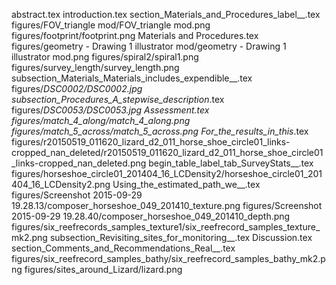 abstract.tex
introduction.tex
section_Materials_and_Procedures_label__.tex
figures/FOV_triangle mod/FOV_triangle mod.png
figures/footprint/footprint.png
Materials and Procedures.tex
figures/geometry - Drawing 1 illustrator mod/geometry - Drawing 1 illustrator mod.png
figures/spiral2/spiral1.png
figures/survey_length/survey_length.png
subsection_Materials_Materials_includes_expendible__.tex
figures/_DSC0002/_DSC0002.jpg
subsection_Procedures_A_stepwise_description__.tex
figures/_DSC0053/_DSC0053.jpg
Assessment.tex
figures/match_4_along/match_4_along.png
figures/match_5_across/match_5_across.png
For_the_results_in_this__.tex
figures/r20150519_011620_lizard_d2_011_horse_shoe_circle01_links-cropped_nan_deleted/r20150519_011620_lizard_d2_011_horse_shoe_circle01_links-cropped_nan_deleted.png
begin_table_label_tab_SurveyStats__.tex
figures/horseshoe_circle01_201404_16_LCDensity2/horseshoe_circle01_201404_16_LCDensity2.png
Using_the_estimated_path_we__.tex
figures/Screenshot 2015-09-29 19.28.13/composer_horseshoe_049_201410_texture.png
figures/Screenshot 2015-09-29 19.28.40/composer_horseshoe_049_201410_depth.png
figures/six_reefrecords_samples_texture1/six_reefrecord_samples_texture_mk2.png
subsection_Revisiting_sites_for_monitoring__.tex
Discussion.tex
section_Comments_and_Recommendations_Real__.tex
figures/six_reefrecord_samples_bathy/six_reefrecord_samples_bathy_mk2.png
figures/sites_around_Lizard/lizard.png
